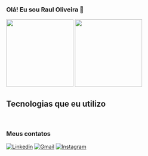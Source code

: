 
### Olá! Eu sou Raul Oliveira 👋

<div>
    <img height="180cm" src="https://github-readme-stats.vercel.app/api?username=RaulFOliveira&hide=issues&theme=outrun" alt=""></img>
    <img height="180cm" src="https://github-readme-stats.vercel.app/api/top-langs/?username=RaulFOliveira&layout=donut&theme=outrun" alt=""></img>
</div>

## Tecnologias que eu utilizo

<div style="display: inline-block">
    <img style="border-radius: 4px" alt="" src="https://img.shields.io/badge/HTML5-E34F26?style=for-the-badge&logo=html5&logoColor=white">
    <img style="border-radius: 4px" alt="" src="https://img.shields.io/badge/CSS3-1572B6?style=for-the-badge&logo=css3&logoColor=white">
    <img style="border-radius: 4px" alt="" src="https://img.shields.io/badge/Node.js-43853D?style=for-the-badge&logo=node.js&logoColor=white">
    <img style="border-radius: 4px" alt="" src="https://img.shields.io/badge/Python-3776AB?style=for-the-badge&logo=python&logoColor=white">
    <img style="border-radius: 4px" alt="" src="https://img.shields.io/badge/Java-ED8B00?style=for-the-badge&logo=openjdk&logoColor=white">
    <img style="border-radius: 4px" alt="" src="https://img.shields.io/badge/Kotlin-0095D5?&style=for-the-badge&logo=kotlin&logoColor=white">
    <img style="border-radius: 4px" alt="" src="https://img.shields.io/badge/React-20232A?style=for-the-badge&logo=react&logoColor=61DAFB">
    <img style="border-radius: 4px" alt="" src="https://img.shields.io/badge/Spring-6DB33F?style=for-the-badge&logo=spring&logoColor=white">
    <img style="border-radius: 4px" alt="" src="https://img.shields.io/badge/MySQL-00000F?style=for-the-badge&logo=mysql&logoColor=white">
    <img style="border-radius: 4px" alt="" src="https://img.shields.io/badge/PostgreSQL-316192?style=for-the-badge&logo=postgresql&logoColor=white">  
</div>

### Meus contatos
[![Linkedin](https://img.shields.io/badge/LinkedIn-0077B5?style=for-the-badge&logo=linkedin&logoColor=white)](https://www.linkedin.com/in/raul-oliveira-0b8068264/)
[![Gmail](https://img.shields.io/badge/Gmail-D14836?style=for-the-badge&logo=gmail&logoColor=white)](https://www.linkedin.com/in/raul-oliveira-0b80682ht64/)
[![Instagram](https://img.shields.io/badge/Instagram-E4405F?style=for-the-badge&logo=instagram&logoColor=white)](https://www.instagram.com/_rauloliv/)
